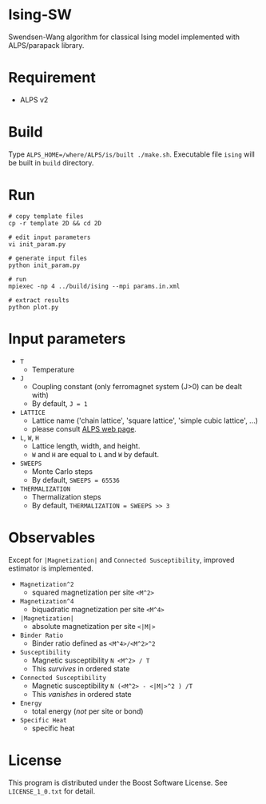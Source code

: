 # Ising-SW
Swendsen-Wang algorithm for classical Ising model implemented with ALPS/parapack library.

# Requirement
- ALPS v2

# Build
Type `ALPS_HOME=/where/ALPS/is/built ./make.sh`.
Executable file `ising` will be built in `build` directory.

# Run

    # copy template files
    cp -r template 2D && cd 2D
    
    # edit input parameters
    vi init_param.py
    
    # generate input files
    python init_param.py
    
    # run
    mpiexec -np 4 ../build/ising --mpi params.in.xml
    
    # extract results
    python plot.py

# Input parameters
- `T`
    - Temperature
- `J`
    - Coupling constant (only ferromagnet system (J>0) can be dealt with)
    - By default, `J = 1`
- `LATTICE`
    - Lattice name ('chain lattice', 'square lattice', 'simple cubic lattice', ...)
    - please consult [ALPS web page](http://alps.comp-phys.org/mediawiki/index.php/Tutorials:LatticeHOWTO).
- `L`, `W`, `H`
    - Lattice length, width, and height.
    - `W` and `H` are equal to `L` and `W` by default.
- `SWEEPS`
    - Monte Carlo steps
    - By default, `SWEEPS = 65536`
- `THERMALIZATION`
    - Thermalization steps
    - By default, `THERMALIZATION = SWEEPS >> 3`

# Observables
Except for `|Magnetization|` and `Connected Susceptibility`,
improved estimator is implemented.

- `Magnetization^2`
    - squared magnetization per site `<M^2>`
- `Magnetization^4`
    - biquadratic magnetization per site `<M^4>`
- `|Magnetization|`
    - absolute magnetization per site `<|M|>`
- `Binder Ratio`
    - Binder ratio defined as `<M^4>/<M^2>^2`
- `Susceptibility`
    - Magnetic susceptibility `N <M^2> / T`
    - This _survives_ in ordered state
- `Connected Susceptibility`
    - Magnetic susceptibility `N (<M^2> - <|M|>^2 ) /T`
    - This _vanishes_ in ordered state
- `Energy`
    - total energy (_not_ per site or bond)
- `Specific Heat`
    - specific heat


# License
This program is distributed under the Boost Software License.
See `LICENSE_1_0.txt` for detail.

